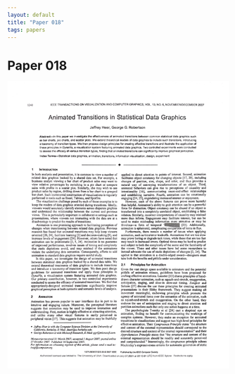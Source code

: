 ```yaml
---
layout: default
title: "Paper 018"
tags: papers
---
```


# Paper 018

<img src="/assets/scans/18.png" alt="Page with chartjunk removed" width="800"/>
